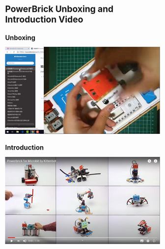 # PowerBrick Unboxing and Introduction Video

## Unboxing

[![](../../functional_module/PWmodules/images/unbox.png)](https://www.youtube.com/watch?v=jl-mkDHETU0)

## Introduction

[![](../../functional_module/PWmodules/images/trailer.png)](https://www.youtube.com/watch?v=zwVS4kmnVBw&feature=youtu.be)